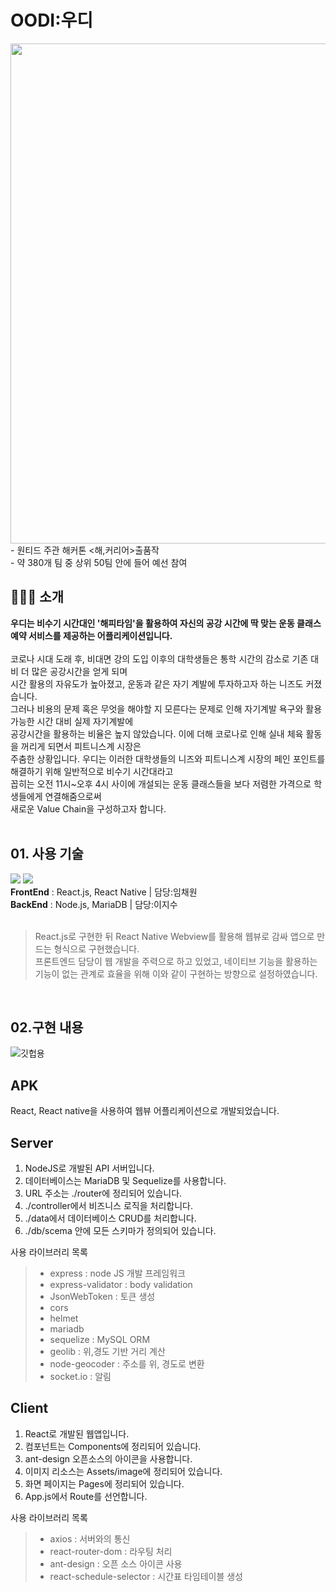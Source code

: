 # OODI:우디
<img src="https://user-images.githubusercontent.com/65384154/144346708-9eb19b12-8e9d-4e22-948b-553c73044654.jpg" style="width:800px"/>
- 원티드 주관 해커톤 <해,커리어>출품작<br>
- 약 380개 팀 중 상위 50팀 안에 들어 예선 참여
 
## 🏃🏻‍♂️ 소개
<b>우디는 비수기 시간대인 '해피타임'을 활용하여 자신의 공강 시간에 딱 맞는 운동 클래스 예약 서비스를 제공하는 어플리케이션입니다.</b><br><br>
코로나 시대 도래 후, 비대면 강의 도입 이후의 대학생들은 통학 시간의 감소로 기존 대비 더 많은 공강시간을 얻게 되며 <br>
시간 활용의 자유도가 높아졌고, 운동과 같은 자기 계발에 투자하고자 하는 니즈도 커졌습니다.<br>
그러나 비용의 문제 혹은 무엇을 해야할 지 모른다는 문제로 인해 자기계발 욕구와 활용 가능한 시간 대비 실제 자기계발에 <br>
공강시간을 활용하는 비율은 높지 않았습니다. 이에 더해 코로나로 인해 실내 체육 활동을 꺼리게 되면서 피트니스계 시장은 <br>
주춤한 상황입니다. 우디는 이러한 대학생들의 니즈와 피트니스계 시장의 페인 포인트를 해결하기 위해 일반적으로 비수기 시간대라고<br>
꼽히는 오전 11시~오후 4시 사이에 개설되는 운동 클래스들을 보다 저렴한 가격으로 학생들에게 연결해줌으로써<br>
새로운 Value Chain을 구성하고자 합니다.<br>
<br>

## 01. 사용 기술
<div><img src="https://img.shields.io/badge/REACT-61DAFB?style=flat-square&logo=REACT&logoColor=white">&nbsp;<img src="https://img.shields.io/badge/Node.js-339933?style=flat-square&logo=Node.js&logoColor=white">&nbsp;</div>
<b>FrontEnd</b> : React.js, React Native | 담당:임채원 <br>
<b>BackEnd</b> : Node.js, MariaDB | 담당:이지수 <br>
<br>

>React.js로 구현한 뒤 React Native Webview를 활용해 웹뷰로 감싸 앱으로 만드는 형식으로 구현했습니다.<br>
>프론트엔드 담당이 웹 개발을 주력으로 하고 있었고, 네이티브 기능을 활용하는 기능이 없는 관계로 효율을 위해 이와 같이 구현하는 방향으로 설정하였습니다.
<br>

## 02.구현 내용

![깃헙용](https://user-images.githubusercontent.com/67117391/145705435-97e407b9-f1a8-4e4b-821b-1796dec30e4a.gif)



APK
--------------
React, React native을 사용하여 웹뷰 어플리케이션으로 개발되었습니다.

Server
---------------
1. NodeJS로 개발된 API 서버입니다.
2. 데이터베이스는 MariaDB 및 Sequelize를 사용합니다.
3. URL 주소는 ./router에 정리되어 있습니다.
4. ./controller에서 비즈니스 로직을 처리합니다.
5. ./data에서 데이터베이스 CRUD를 처리합니다.
6. ./db/scema 안에 모든 스키마가 정의되어 있습니다.

사용 라이브러리 목록
> - express : node JS 개발 프레임워크
> - express-validator : body validation
> - JsonWebToken : 토큰 생성
> - cors
> - helmet
> - mariadb
> - sequelize : MySQL ORM
> - geolib : 위,경도 기반 거리 계산
> - node-geocoder : 주소를 위, 경도로 변환
> - socket.io : 알림 

Client
---------------
1. React로 개발된 웹앱입니다.
2. 컴포넌트는 Components에 정리되어 있습니다.
3. ant-design 오픈소스의 아이콘을 사용합니다.
4. 이미지 리소스는 Assets/image에 정리되어 있습니다.
5. 화면 페이지는 Pages에 정리되어 있습니다.
6. App.js에서 Route를 선언합니다.

사용 라이브러리 목록
> - axios : 서버와의 통신
> - react-router-dom : 라우팅 처리
> - ant-design : 오픈 소스 아이콘 사용
> - react-schedule-selector : 시간표 타임테이블 생성
